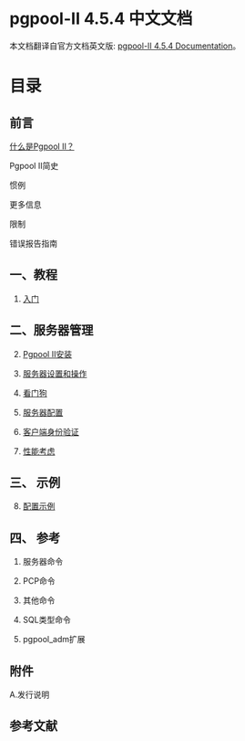 # pgpool-II 4.5.4 中文文档

本文档翻译自官方文档英文版: [pgpool-II 4.5.4 Documentation](https://www.pgpool.net/docs/latest/en/html/index.html)。

# 目录

## 前言

[什么是Pgpool II？](What_is_Pgpool-II.md)

Pgpool II简史

惯例

更多信息

限制

错误报告指南

## 一、教程

1. [入门](Chapter_1_Getting_Started.md)

## 二、服务器管理

2. [Pgpool II安装](Chapter_2_Installation_of_Pgpool-II.md)

3. [服务器设置和操作](Chapter_3_Server_Setup_and_Operation.md)

4. [看门狗](Chapter_4_Watchdog.md)

5. [服务器配置](Chapter_5_Server_Configuration.md)

6. [客户端身份验证](Chapter_6_Client_Authentication.md)

7. [性能考虑](Chapter_7_Performance_Considerations.md)

## 三、 示例

8. [配置示例](Chapter_8_Configuration_Examples.md)

## 四、 参考

1. 服务器命令

2. PCP命令

3. 其他命令

4. SQL类型命令

5. pgpool_adm扩展

## 附件

A.发行说明

## 参考文献